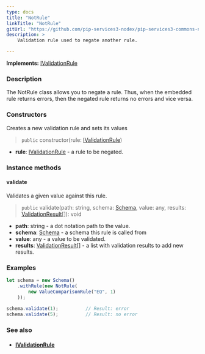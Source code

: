 ```yaml
---
type: docs
title: "NotRule"
linkTitle: "NotRule"
gitUrl: "https://github.com/pip-services3-nodex/pip-services3-commons-nodex"
description: >
    Validation rule used to negate another rule.

---
```


**Implements:** [IValidationRule](../ivalidation_rule)

### Description

The NotRule class allows you to negate a rule. Thus, when the embedded rule returns errors, then the negated rule returns no errors and vice versa.

### Constructors
Creates a new validation rule and sets its values

> `public` constructor(rule: [IValidationRule](../ivalidation_rule))

- **rule**: [IValidationRule](../ivalidation_rule) - a rule to be negated.


### Instance methods

#### validate
Validates a given value against this rule.

> `public` validate(path: string, schema: [Schema](../schema), value: any, results: [ValidationResult](../validation_result)[]): void

- **path**: string - a dot notation path to the value.
- **schema**: [Schema](../schema) - a schema this rule is called from
- **value**: any - a value to be validated.
- **results**: [ValidationResult](../validation_result)[] - a list with validation results to add new results.


### Examples
```typescript
let schema = new Schema()
    .withRule(new NotRule(
        new ValueComparisonRule("EQ", 1)
    ));
    
schema.validate(1);          // Result: error
schema.validate(5);          // Result: no error

```

### See also
- #### [IValidationRule](../ivalidation_rule)
